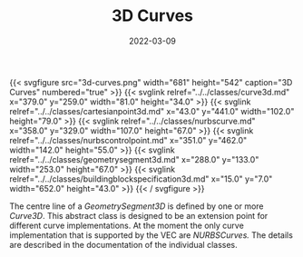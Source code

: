 ﻿---
title: 3D Curves
toc: false
type: specs
layout: diagram
date: "2022-03-09"
draft: false
specification: VEC
version: 2.0.0
documentType: "Recommendation"
elementType: Diagram
classes:
  - Curve3D
  - CartesianPoint3D
  - NURBSCurve
  - NURBSControlPoint
  - GeometrySegment3D
  - BuildingBlockSpecification3D
menu:
  VEC-2.0.0:    
    parent: topology-and-geometry
    identifier: topology-and-geometry/3d-curves
    weight: 1009007 

# Prev/next pager order (if `docs_section_pager` enabled in `params.toml`)
weight: 1009007
---
{{< svgfigure src="3d-curves.png" width="681" height="542" caption="3D Curves" numbered="true" >}}
  {{< svglink relref="../../classes/curve3d.md" x="379.0" y="259.0" width="81.0" height="34.0" >}}
  {{< svglink relref="../../classes/cartesianpoint3d.md" x="43.0" y="441.0" width="102.0" height="79.0" >}}
  {{< svglink relref="../../classes/nurbscurve.md" x="358.0" y="329.0" width="107.0" height="67.0" >}}
  {{< svglink relref="../../classes/nurbscontrolpoint.md" x="351.0" y="462.0" width="142.0" height="55.0" >}}
  {{< svglink relref="../../classes/geometrysegment3d.md" x="288.0" y="133.0" width="253.0" height="67.0" >}}
  {{< svglink relref="../../classes/buildingblockspecification3d.md" x="15.0" y="7.0" width="652.0" height="43.0" >}}
{{< / svgfigure >}}
<p> The centre line of a <i>GeometrySegment3D</i> is defined by one or more <i>Curve3D</i>. This abstract class is designed to be an extension point for different curve implementations. At the moment the only curve implementation that is supported by the VEC&#160;are <i>NURBSCurves. </i>The details are described in the documentation of the individual classes.      </p>      <p> &#160;      </p>